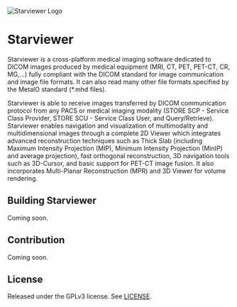 ![Starviewer Logo](http://starviewer.udg.edu/images/starviewer-logo.png)

# Starviewer

Starviewer is a cross-platform medical imaging software dedicated to DICOM images produced by medical equipment (MRI, CT, PET, PET-CT, CR, MG,...) fully compliant with the DICOM standard for image communication and image file formats. It can also read many other file formats specified by the MetaIO standard (*.mhd files). 

Starviewer is able to receive images transferred by DICOM communication protocol from any PACS or medical imaging modality (STORE SCP - Service Class Provider, STORE SCU - Service Class User, and Query/Retrieve). Starviewer enables navigation and visualization of multimodality and multidimensional images through a complete 2D Viewer which integrates advanced reconstruction techniques such as Thick Slab (including Maximum Intensity Projection (MIP), Minimum Intensity Projection (MinIP) and average projection), fast orthogonal reconstruction, 3D navigation tools such as 3D-Cursor, and basic support for PET-CT image fusion. It also incorporates Multi-Planar Reconstruction (MPR) and 3D Viewer for volume rendering. 

## Building Starviewer

Coming soon.

## Contribution

Coming soon.

## License

Released under the GPLv3 license. See [LICENSE](https://github.com/starviewer-medical/starviewer/blob/devel/starviewer/LICENSE).
